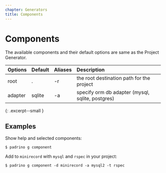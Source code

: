 ```yaml
---
chapter: Generators
title: Components
---
```


# Components

The available components and their default options are same as the Project
Generator.

>
  Options|Default|Aliases|Description
  :------|:------|:------|:----------
  root|.|-r|the root destination path for the project
  adapter|sqlite|-a|specify orm db adapter (mysql, sqlite, postgres)
{: .excerpt--small }

## Examples

Show help and selected components:

```shell
$ padrino g component
```

Add to `minirecord` with `mysql` and `rspec` in your project:

```shell
$ padrino g component -d minirecord -a mysql2 -t rspec
```
